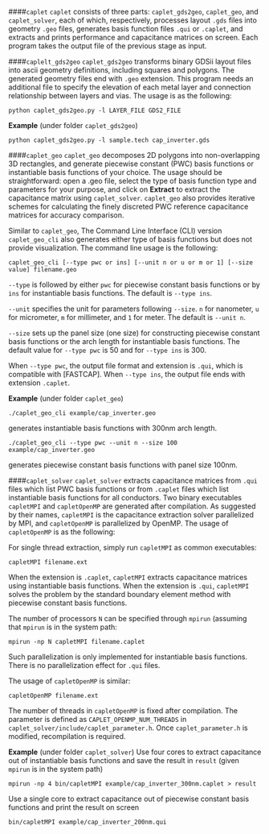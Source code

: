 ####`caplet`
`caplet` consists of three parts: `caplet_gds2geo`, `caplet_geo`, and `caplet_solver`, each of which, respectively, processes layout `.gds` files into geometry `.geo` files, generates basis function files `.qui` or `.caplet`, and extracts and prints performance and capacitance matrices on screen. Each program takes the output file of the previous stage as input.

####`caplelt_gds2geo`
`caplet_gds2geo` transforms binary GDSii layout files into ascii geometry definitions, including squares and polygons. The generated geometry files end with `.geo` extension. This program needs an additional file to specify the elevation of each metal layer and connection relationship between layers and vias. The usage is as the following:

```
python caplet_gds2geo.py -l LAYER_FILE GDS2_FILE
```

**Example** (under folder `caplet_gds2geo`)

```
python caplet_gds2geo.py -l sample.tech cap_inverter.gds
```
 
####`caplet_geo`
`caplet_geo` decomposes 2D polygons into non-overlapping 3D rectangles, and generate piecewise constant (PWC) basis functions or instantiable basis functions of your choice. The usage should be straightforward: open a .geo file, select the type of basis function type and parameters for your purpose, and click on **Extract** to extract the capacitance matrix using `caplet_solver`. `caplet_geo` also provides iterative schemes for calculating the finely discreted PWC reference capacitance matrices for accuracy comparison.

Similar to `caplet_geo`, The Command Line Interface (CLI) version `caplet_geo_cli` also generates either type of basis functions but does not provide visualization. The command line usage is the following:

```
caplet_geo_cli [--type pwc or ins] [--unit n or u or m or 1] [--size value] filename.geo
```

`--type` is followed by either `pwc` for piecewise constant basis functions or by `ins` for instantiable basis functions. The default is `--type ins`.

`--unit` specifies the unit for parameters following `--size`. `n` for nanometer, `u` for micrometer, `m` for millimeter, and `1` for meter. The default is `--unit n`.

`--size` sets up the panel size (one size) for constructing piecewise constant basis functions or the arch length for instantiable basis functions. The default value for `--type pwc` is 50 and for `--type ins` is 300.

When `--type pwc`, the output file format and extension is `.qui`, which is compatible with [FASTCAP]. When `--type ins`, the output file ends with extension `.caplet`.

**Example** (under folder `caplet_geo`)

```
./caplet_geo_cli example/cap_inverter.geo 
```

generates instantiable basis functions with 300nm arch length.

```
./caplet_geo_cli --type pwc --unit n --size 100 example/cap_inverter.geo
```

generates piecewise constant basis functions with panel size 100nm.

####`caplet_solver`
`caplet_solver` extracts capacitance matrices from `.qui` files which list PWC basis functions or from `.caplet` files which list instantiable basis functions for all conductors. Two binary executables `capletMPI` and `capletOpenMP` are generated after compilation. As suggested by their names, `capletMPI` is the capacitance extraction solver parallelized by MPI, and `capletOpenMP` is parallelized by OpenMP. The usage of `capletOpenMP` is as the following:

For single thread extraction, simply run `capletMPI` as common executables:

```
capletMPI filename.ext
```

When the extension is `.caplet`, `capletMPI` extracts capacitance matrices using instantiable basis functions. When the extension is `.qui`, `capletMPI` solves the problem by the standard boundary element method with piecewise constant basis functions.

The number of processors `N` can be specified through `mpirun` (assuming that `mpirun` is in the system path:

```
mpirun -np N capletMPI filename.caplet
```

Such parallelization is only implemented for instantiable basis functions. There is no parallelization effect for `.qui` files.

The usage of `capletOpenMP` is similar:

```
capletOpenMP filename.ext
```

The number of threads in `capletOpenMP` is fixed after compilation. The parameter is defined as `CAPLET_OPENMP_NUM_THREADS` in `caplet_solver/include/caplet_parameter.h`. Once `caplet_parameter.h` is modified, recompilation is required.

**Example** (under folder `caplet_solver`)
Use four cores to extract capacitance out of instantiable basis functions and save the result in `result` (given `mpirun` is in the system path)

```
mpirun -np 4 bin/capletMPI example/cap_inverter_300nm.caplet > result
```

Use a single core to extract capacitance out of piecewise constant basis functions and print the result on screen

```
bin/capletMPI example/cap_inverter_200nm.qui
```
